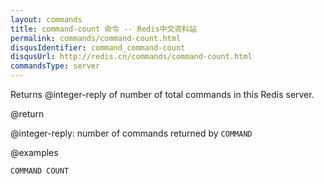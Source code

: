 ```yaml
---
layout: commands
title: command-count 命令 -- Redis中文资料站
permalink: commands/command-count.html
disqusIdentifier: command_command-count
disqusUrl: http://redis.cn/commands/command-count.html
commandsType: server
---
```


Returns @integer-reply of number of total commands in this Redis server.

@return

@integer-reply: number of commands returned by `COMMAND`

@examples

```cli
COMMAND COUNT
```
